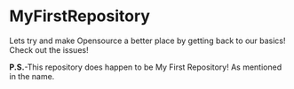# MyFirstRepository

Lets try and make Opensource a better place by getting back to our basics! Check out the issues!

**P.S.**-This repository does happen to be My First Repository! As mentioned in the name.
